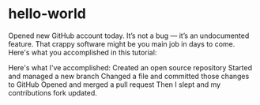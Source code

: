 # hello-world
Opened new GitHub account today.
It’s not a bug — it’s an undocumented feature.
That crappy software might be you main job in days to come.
Here's what you accomplished in this tutorial:

Here's what I've accomplished:
Created an open source repository
Started and managed a new branch
Changed a file and committed those changes to GitHub
Opened and merged a pull request
Then I slept and my contributions fork updated.
